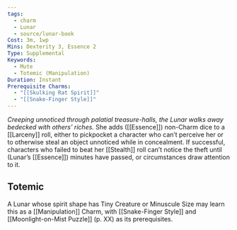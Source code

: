 ```yaml
---
tags:
  - charm
  - Lunar
  - source/lunar-book
Cost: 3m, 1wp
Mins: Dexterity 3, Essence 2
Type: Supplemental
Keywords:
  - Mute
  - Totemic (Manipulation)
Duration: Instant
Prerequisite Charms:
  - "[[Skulking Rat Spirit]]"
  - "[[Snake-Finger Style]]"
---
```

*Creeping unnoticed through palatial treasure-halls, the Lunar walks away bedecked with others’ riches.*
She adds ([[Essence]]) non-Charm dice to a [[Larceny]] roll, either to pickpocket a character who can’t perceive her or to otherwise steal an object unnoticed while in concealment. If successful, characters who failed to beat her [[Stealth]] roll can’t notice the theft until (Lunar’s [[Essence]]) minutes have passed, or circumstances draw attention to it. 
## Totemic 

A Lunar whose spirit shape has Tiny Creature or Minuscule Size may learn this as a [[Manipulation]] Charm, with [[Snake-Finger Style]] and [[Moonlight-on-Mist Puzzle]] (p. XX) as its prerequisites.